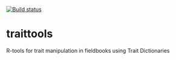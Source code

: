 [![Build status](https://ci.appveyor.com/api/projects/status/xnbqfyt9oaicigl4?svg=true)](https://ci.appveyor.com/project/omarbenites/traittools)

# traittools
R-tools for trait manipulation in fieldbooks using Trait Dictionaries

